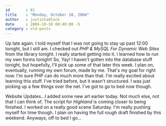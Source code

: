 ```yaml
---
id       : 81
title    : "Monday, October 18, 2004"
author   : justintadlock
date     : 2004-10-18 00:40:00 -5
category : old-posts
---
```


Up late again.  I told myself that I was not going to stay up past 12:00 tonight, but I still am.  I checked out <i> PHP & MySQL For Dynamic Web Sites</i> from the library tonight. I really started getting into it. I learned how to run my own forms tonight! So, Yay! I haven't gotten into the database stuff tonight, but hopefully, I'll pick up some of that later this week. I plan on, eventually, running my own forum, made by me. That's my goal for right now. I'm sure PHP can do much more than that. I'm really excited about learning this stuff. I've tried before, but it wasn't structured. I was just picking up a few things over the net.  I've got to go to bed now though.

Website Updates...I added some new art earlier today.  Not much else, not that I can think of. The script for <i> Highland</i> is coming closer to being finished. I worked on a really good scene Saturday.  I'm really pushing myself for time though. I plan on having the full rough draft finished by this weekend.  Anyways, off to bed I go...
